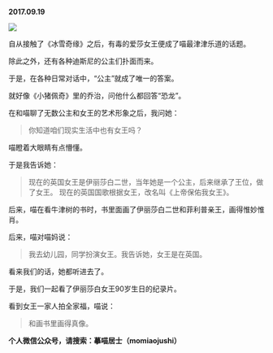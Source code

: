 
          
**2017.09.19**

![](//upload-images.jianshu.io/upload_images/51001-6119c199da901d58.png)


自从接触了《冰雪奇缘》之后，有毒的爱莎女王便成了喵最津津乐道的话题。

除此之外，还有各种迪斯尼的公主们扑面而来。

于是，在各种日常对话中，“公主”就成了唯一的答案。

就好像《小猪佩奇》里的乔治，问他什么都回答“恐龙”。

在和喵聊了无数公主和女王的艺术形象之后，我问她：
>你知道咱们现实生活中也有女王吗？



喵瞪着大眼睛有点懵懂。

于是我告诉她：
>现在的英国女王是伊丽莎白二世，当年她是一个公主，后来继承了王位，做了女王。
现在的英国国歌根据女王，改名叫《上帝保佑我女王》。



后来，喵在看牛津树的书时，书里面画了伊丽莎白二世和菲利普亲王，画得惟妙惟肖。

后来，喵对喵妈说：
>我去幼儿园，同学扮演女王。我告诉她，女王是在英国。



看来我们的话，她都听进去了。

于是，我们一起看了伊丽莎白女王90岁生日的纪录片。

看到女王一家人拍全家福，喵说：
>和画书里画得真像。




**个人微信公众号，请搜索：摹喵居士（momiaojushi）**

        